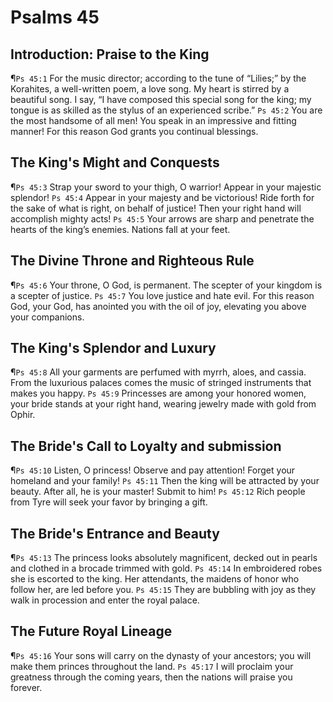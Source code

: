 # Psalms 45

## Introduction: Praise to the King
¶`Ps 45:1` For the music director; according to the tune of “Lilies;” by the Korahites, a well-written poem, a love song. My heart is stirred by a beautiful song. I say, “I have composed this special song for the king; my tongue is as skilled as the stylus of an experienced scribe.”
`Ps 45:2` You are the most handsome of all men! You speak in an impressive and fitting manner! For this reason God grants you continual blessings.

## The King's Might and Conquests
¶`Ps 45:3` Strap your sword to your thigh, O warrior! Appear in your majestic splendor!
`Ps 45:4` Appear in your majesty and be victorious! Ride forth for the sake of what is right, on behalf of justice! Then your right hand will accomplish mighty acts!
`Ps 45:5` Your arrows are sharp and penetrate the hearts of the king’s enemies. Nations fall at your feet.

## The Divine Throne and Righteous Rule
¶`Ps 45:6` Your throne, O God, is permanent. The scepter of your kingdom is a scepter of justice.
`Ps 45:7` You love justice and hate evil. For this reason God, your God, has anointed you with the oil of joy, elevating you above your companions.

## The King's Splendor and Luxury
¶`Ps 45:8` All your garments are perfumed with myrrh, aloes, and cassia. From the luxurious palaces comes the music of stringed instruments that makes you happy.
`Ps 45:9` Princesses are among your honored women, your bride stands at your right hand, wearing jewelry made with gold from Ophir.

## The Bride's Call to Loyalty and submission
¶`Ps 45:10` Listen, O princess! Observe and pay attention! Forget your homeland and your family!
`Ps 45:11` Then the king will be attracted by your beauty. After all, he is your master! Submit to him!
`Ps 45:12` Rich people from Tyre will seek your favor by bringing a gift.

## The Bride's Entrance and Beauty
¶`Ps 45:13` The princess looks absolutely magnificent, decked out in pearls and clothed in a brocade trimmed with gold.
`Ps 45:14` In embroidered robes she is escorted to the king. Her attendants, the maidens of honor who follow her, are led before you.
`Ps 45:15` They are bubbling with joy as they walk in procession and enter the royal palace.

## The Future Royal Lineage
¶`Ps 45:16` Your sons will carry on the dynasty of your ancestors; you will make them princes throughout the land.
`Ps 45:17` I will proclaim your greatness through the coming years, then the nations will praise you forever.
